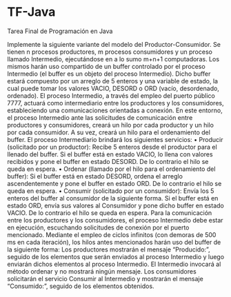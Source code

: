 # TF-Java
Tarea Final de Programación en Java

Implemente la siguiente variante del modelo del Productor-Consumidor. Se tienen n procesos productores, m procesos consumidores y un proceso llamado Intermedio, ejecutándose en a lo sumo m+n+1 computadoras.  Los mismos harán uso compartido de un buffer controlado por el proceso Intermedio (el buffer es un objeto del proceso Intermedio). Dicho buffer estará compuesto  por un arreglo de 5 enteros y una variable de estado, la cual puede tomar los valores VACIO, DESORD o ORD (vacío, desordenado, ordenado). El proceso Intermedio, a través del empleo del puerto público 7777, actuará como intermediario entre los productores y los consumidores, estableciendo una comunicaciones orientadas a conexión. En este entorno, el proceso Intermedio ante las solicitudes de comunicación entre productores y consumidores, creará un hilo por cada productor y un hilo por cada consumidor. A su vez, creará un hilo para el ordenamiento del buffer.
El proceso Intermediario brindará los siguientes servicios:
    • Producir (solicitado por un productor): Recibe 5 enteros desde el productor para el llenado del buffer. Si el buffer está en estado VACIO, lo llena con valores recibidos y pone el buffer en estado DESORD. De lo contrario el hilo se queda en espera.
    • Ordenar (llamado por el hilo para el ordenamiento del buffer): Si el buffer está en estado DESORD, ordena el arreglo ascendentemente y pone el buffer en estado ORD. De lo contrario el hilo se queda en espera.
    • Consumir (solicitado por un consumidor): Envía los 5 enteros del buffer al consumidor de la siguiente forma. Si el buffer está en estado ORD, envía sus valores al Consumidor y pone dicho buffer en estado VACIO. De lo contrario el hilo se queda en espera.
Para la comunicación entre los productores y los consumidores, el proceso Intermedio debe estar en ejecución, escuchando solicitudes de conexión por el puerto mencionado. Mediante el empleo de ciclos infinitos (con demoras de 500 ms en cada iteración), los hilos antes mencionados harán uso del buffer de la siguiente forma: Los productores mostrarán el mensaje “Producido:”, seguido de los elementos que serán enviados al proceso Intermedio y luego enviarán dichos elementos al proceso Intermedio. El Intermedio invocará al método ordenar y no mostrará ningún mensaje. Los consumidores solicitarán el servicio Consumir al Intermedio y mostrarán el mensaje “Consumido:”, seguido de los elementos obtenidos.
